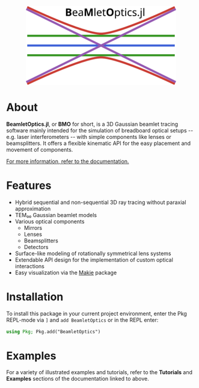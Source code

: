 <div align="center">
  <picture>
    <source media="(prefers-color-scheme: dark)" srcset="./docs/src/assets/logo-dark.svg">
    <source media="(prefers-color-scheme: light)" srcset="./docs/src/assets/logo.svg">
    <img src="./docs/src/assets/logo.svg" alt="BeamletOptics.jl logo" width="400">
  </picture>
</div>

# About

**BeamletOptics.jl**, or **BMO** for short, is a 3D Gaussian beamlet tracing software mainly intended for the simulation of breadboard optical setups -- e.g. laser interferometers -- with simple components like lenses or beamsplitters. It offers a flexible kinematic API for the easy placement and movement of components.

[For more information, refer to the documentation.](https://optical-air-data.pages.gitlab.dlr.de/dispersionsinterferometer/beamletoptics/)

# Features

- Hybrid sequential and non-sequential 3D ray tracing without paraxial approximation
- TEM₀₀ Gaussian beamlet models
- Various optical components
    - Mirrors
    - Lenses
    - Beamsplitters
    - Detectors
- Surface-like modeling of rotationally symmetrical lens systems
- Extendable API design for the implementation of custom optical interactions
- Easy visualization via the [Makie](https://github.com/MakieOrg/Makie.jl) package

# Installation

To install this package in your current project environment, enter the Pkg REPL-mode via `]` and `add BeamletOptics` or in the REPL enter:

```julia
using Pkg; Pkg.add("BeamletOptics")
```

# Examples

For a variety of illustrated examples and tutorials, refer to the **Tutorials** and **Examples** sections of the documentation linked to above.